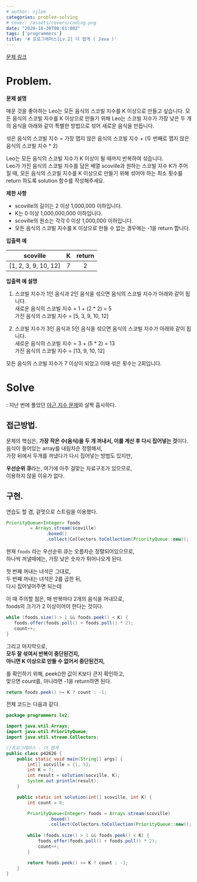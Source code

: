 ```yaml
---
# author: cjlee
categories: problem-solving
# cover: /assets/covers/coding.png
date: "2020-10-30T08:01:00Z"
tags: ['programmers']
title: '# 프로그래머스[Lv.2] 더 맵게 ( Java )'
---
```


[문제 링크](https://programmers.co.kr/learn/courses/30/lessons/42626)

# Problem.

**문제 설명**

매운 것을 좋아하는 Leo는 모든 음식의 스코빌 지수를 K 이상으로 만들고 싶습니다. 모든 음식의 스코빌 지수를 K 이상으로 만들기 위해 Leo는 스코빌 지수가 가장 낮은 두 개의 음식을 아래와 같이 특별한 방법으로 섞어 새로운 음식을 만듭니다.

섞은 음식의 스코빌 지수 = 가장 맵지 않은 음식의 스코빌 지수 + (두 번째로 맵지 않은 음식의 스코빌 지수 * 2)

Leo는 모든 음식의 스코빌 지수가 K 이상이 될 때까지 반복하여 섞습니다.  
Leo가 가진 음식의 스코빌 지수를 담은 배열 scoville과 원하는 스코빌 지수 K가 주어질 때, 모든 음식의 스코빌 지수를 K 이상으로 만들기 위해 섞어야 하는 최소 횟수를 return 하도록 solution 함수를 작성해주세요.

**제한 사항**  
- scoville의 길이는 2 이상 1,000,000 이하입니다.
- K는 0 이상 1,000,000,000 이하입니다.
- scoville의 원소는 각각 0 이상 1,000,000 이하입니다.
- 모든 음식의 스코빌 지수를 K 이상으로 만들 수 없는 경우에는 -1을 return 합니다.

**입출력 예**

scoville|K|return
|:--:|:--:|:--:|
[1, 2, 3, 9, 10, 12]|7|2

**입출력 예 설명**
1. 스코빌 지수가 1인 음식과 2인 음식을 섞으면 음식의 스코빌 지수가 아래와 같이 됩니다.    
   새로운 음식의 스코빌 지수 = 1 + (2 * 2) = 5  
   가진 음식의 스코빌 지수 = [5, 3, 9, 10, 12]

2. 스코빌 지수가 3인 음식과 5인 음식을 섞으면 음식의 스코빌 지수가 아래와 같이 됩니다.    
   새로운 음식의 스코빌 지수 = 3 + (5 * 2) = 13  
   가진 음식의 스코빌 지수 = [13, 9, 10, 12]  

모든 음식의 스코빌 지수가 7 이상이 되었고 이때 섞은 횟수는 2회입니다.

# Solve
: 지난 번에 풀었던 [야근 지수 문제](https://cjlee38.github.io/problem-solving/problem_solving_13)와 살짝 흡사하다.

## 접근방법.
문제의 핵심은, **가장 작은 수(음식)을 두 개 꺼내서, 이를 계산 후 다시 집어넣는 것**이다.  
음식이 들어있는 array를 내림차순 정렬해서,   
가장 뒤에서 두개를 꺼냈다가 다시 집어넣는 방법도 있지만,   

**우선순위 큐**라는, 여기에 아주 걸맞는 자료구조가 있으므로,   
이용하지 않을 이유가 없다.

## 구현.

연습도 할 겸, 겉멋으로 스트림을 이용했다.

```java
PriorityQueue<Integer> foods 
         = Arrays.stream(scoville)
               .boxed()
               .collect(Collectors.toCollection(PriorityQueue::new));
```

현재 `foods` 라는 우선순위 큐는 오름차순 정렬되어있으므로,  
하나씩 꺼낼때에는, 가장 낮은 숫자가 튀어나오게 된다.

첫 번째 꺼내는 녀석은 그대로,   
두 번째 꺼내는 녀석은 2를 곱한 뒤,   
다시 집어넣어주면 되는데

이 때 주의할 점은, 매 반복마다 2개의 음식을 꺼내므로,  
foods의 크기가 2 이상이어야 한다는 것이다.

```java
while (foods.size() > 1 && foods.peek() < K) {
   foods.offer(foods.poll() + foods.poll() * 2);
   count++;
}
```

그리고 마지막으로,  
**모두 잘 섞여서 반복이 중단된건지,**  
**아니면 K 이상으로 만들 수 없어서 중단된건지,**  

를 확인하기 위해, peek()한 값이 K보다 큰지 확인하고,  
맞으면 count를, 아니라면 -1을 return하면 된다.

```java
return foods.peek() >= K ? count : -1;
```

전체 코드는 다음과 같다.

```java
package programmers.lv2;

import java.util.Arrays;
import java.util.PriorityQueue;
import java.util.stream.Collectors;

//프로그래머스 - 더 맵게
public class p42626 {
    public static void main(String[] args) {
        int[] socville = {1, 5};
        int K = 7;
        int result = solution(socville, K);
        System.out.println(result);
    }

    public static int solution(int[] scoville, int K) {
        int count = 0;

        PriorityQueue<Integer> foods = Arrays.stream(scoville)
                .boxed()
                .collect(Collectors.toCollection(PriorityQueue::new));
        
        while (foods.size() > 1 && foods.peek() < K) {
            foods.offer(foods.poll() + foods.poll() * 2);
            count++;
        }

        return foods.peek() >= K ? count : -1;
    }
}
```